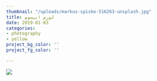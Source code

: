 ```yaml
---
thumbnail: "/uploads/markus-spiske-516263-unsplash.jpg"
title: لورم ایپسوم
date: 2019-01-03
categories:
- photography
- yellow
project_bg_color: ''
project_fg_color: ''

---
```

![](/uploads/markus-spiske-516263-unsplash.jpg)